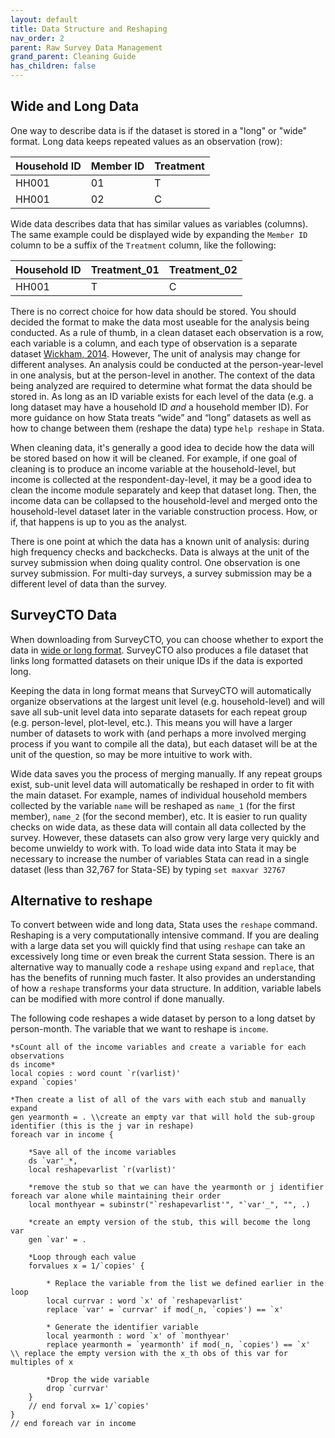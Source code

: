 ```yaml
---
layout: default
title: Data Structure and Reshaping
nav_order: 2
parent: Raw Survey Data Management
grand_parent: Cleaning Guide
has_children: false
---
```


## Wide and Long Data
One way to describe data is if the dataset is stored in a "long" or "wide" format. Long data keeps repeated values as an observation (row):
  
  | Household ID | Member ID  | Treatment  | 
  | ------------- | ------------- | ------------- |
  | HH001 | 01 | T |
  | HH001 | 02 | C |

Wide data describes data that has similar values as variables (columns). The same example could be displayed wide by expanding the `Member ID` column to be a suffix of the `Treatment` column, like the following:

  | Household ID | Treatment_01  | Treatment_02 
  | ------------- | ------------- | ------------- |
  | HH001 | T | C |

There is no correct choice for how data should be stored. You should decided the format to make the data most useable for the analysis being conducted. As a rule of thumb, in a clean dataset each observation is a row, each variable is a column, and each type of observation is a separate dataset [Wickham, 2014](https://www.jstatsoft.org/article/view/v059i10). However, The unit of analysis may change for different analyses. An analysis could be conducted at the person-year-level in one analysis, but at the person-level in another. The context of the data being analyzed are required to determine what format the data should be stored in. As long as an ID variable exists for each level of the data (e.g. a long dataset may have a household ID *and* a household member ID). For more guidance on how Stata treats “wide” and “long” datasets as well as how to change between them (reshape the data) type `help reshape` in Stata.

When cleaning data, it's generally a good idea to decide how the data will be stored based on how it will be cleaned. For example, if one goal of cleaning is to produce an income variable at the household-level, but income is collected at the respondent-day-level, it may be a good idea to clean the income module separately and keep that dataset long. Then, the income data can be collapsed to the household-level and merged onto the household-level dataset later in the variable construction process. How, or if, that happens is up to you as the analyst. 

There is one point at which the data has a known unit of analysis: during high frequency checks and backchecks. Data is always at the unit of the survey submission when doing quality control. One observation is one survey submission. For multi-day surveys, a survey submission may be a different level of data than the survey.

## SurveyCTO Data
When downloading from SurveyCTO, you can choose whether to export the data in [wide or long format](https://docs.surveycto.com/05-exporting-and-publishing-data/01-overview/09.data-format.html). SurveyCTO also produces a file dataset that links long formatted datasets on their unique IDs if the data is exported long.

Keeping the data in long format means that SurveyCTO will automatically organize observations at the largest unit level (e.g. household-level) and will save all sub-unit level data into separate datasets for each repeat group (e.g. person-level, plot-level, etc.). This means you will have a larger number of datasets to work with (and perhaps a more involved merging process if you want to compile all the data), but each dataset will be at the unit of the question, so may be more intuitive to work with.

Wide data saves you the process of merging manually. If any repeat groups exist, sub-unit level data will automatically be reshaped in order to fit with the main dataset. For example, names of individual household members collected by the variable `name` will be reshaped as `name_1` (for the first member), `name_2` (for the second member), etc. It is easier to run quality checks on wide data, as these data will contain all data collected by the survey. However, these datasets can also grow very large very quickly and become unwieldy to work with. To load wide data into Stata it may be necessary to increase the number of variables Stata can read in a single dataset (less than 32,767 for Stata-SE) by typing `set maxvar 32767`

## Alternative to reshape
To convert between wide and long data, Stata uses the `reshape` command. Reshaping is a very computationally intensive command. If you are dealing with a large data set you will quickly find that using `reshape` can take an excessively long time or even break the current Stata session. There is an alternative way to manually code a `reshape` using `expand` and `replace`, that has the benefits of running much faster. It also provides an understanding of how a `reshape` transforms your data structure. In addition, variable labels can be modified with more control if done manually.

The following code reshapes a wide dataset by person to a long datset by person-month. The variable that we want to reshape is `income`.

```
*sCount all of the income variables and create a variable for each observations
ds income*           
local copies : word count `r(varlist)'  
expand `copies' 

*Then create a list of all of the vars with each stub and manually expand
gen yearmonth = . \\create an empty var that will hold the sub-group identifier (this is the j var in reshape)
foreach var in income {
    
    *Save all of the income variables
    ds `var'_*,                  
    local reshapevarlist `r(varlist)'   

    *remove the stub so that we can have the yearmonth or j identifier foreach var alone while maintaining their order        
    local monthyear = subinstr("`reshapevarlist'", "`var'_", "", .)   
     
    *create an empty version of the stub, this will become the long var
    gen `var' = .      
     
    *Loop through each value 
    forvalues x = 1/`copies' {           
        
        * Replace the variable from the list we defined earlier in the loop
        local currvar : word `x' of `reshapevarlist'         
        replace `var' = `currvar' if mod(_n, `copies') == `x'

        * Generate the identifier variable
        local yearmonth : word `x' of `monthyear' 
        replace yearmonth = `yearmonth' if mod(_n, `copies') == `x'  \\ replace the empty version with the x_th obs of this var for multiples of x 
        
        *Drop the wide variable
        drop `currvar' 
    }
    // end forval x= 1/`copies'
}
// end foreach var in income
```

